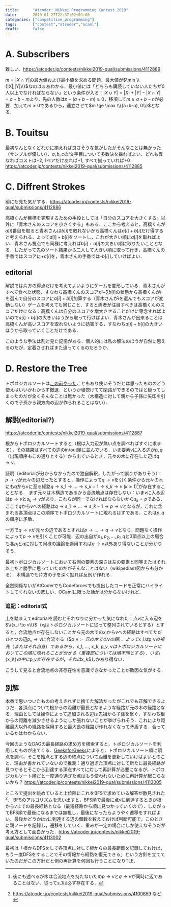 ```yaml
---
title:      "Atcoder: Nikkei Programming Contest 2019"
date:       2019-01-27T22:37:02+09:00
categories: ["competitive_programming"]
tags:       ["contest","atcoder","ocaml"]
draft:      false
---
```


# A. Subscribers

難しい．https://atcoder.jp/contests/nikkei2019-qual/submissions/4112889

$m=|X \cap Y|$の最大値および最小値を求める問題．最大値が$\min \\{|X|,|Y|\\}$なのはまあわかる．最小値には「どちらも購読していない人たちが$0$人以上でなければならない」という条件が入る：$|X \cup Y|=|X|+|Y|-|X \cap Y|=a+b-m$より，先の人数は$n-(a+b-m) \ge 0$，移項して$m \ge a + b - n$が必要．加えて$m \ge 0$であるから，連立させて$m \ge \max \\{(a+b-n), 0\\}$となる．

# B. Touitsu

最初なんとなくどれかに揃えれば良さそうな気がしたがそんなことは無かった（サンプルが優しい）．$a,b,c$の$i$文字目について多数決を採ればよい．どれも異なればコストは+2, 1ペアだけあれば+1, すべて揃っていれば+0．https://atcoder.jp/contests/nikkei2019-qual/submissions/4112885

# C. Diffrent Strokes

前にも見た気がする．https://atcoder.jp/contests/nikkei2019-qual/submissions/4112886

高橋くんが目標を実現するための手段としては「自分のスコアを大きくする」以外に「青木さんのスコアを小さくする」もある．ここから考えると，高橋くんが$a[i]$番目を取ると青木さんは$b[i]$を取れないから高橋くんは$a[i]+b[i]$だけ得すると考えられる．よって$a[i]+b[i]$をソートし，これが大きい順に$a[i]$を取ればよい．青木さん視点でも同様に考えれば$b[i]+a[i]$の大きい順に取りたいこととなる．したがって先のソート結果から二人して大きい順に取って行き，高橋くんの手番ではスコアに+$a[i]$を，青木さんの手番では-$b[i]$していけばよい．

## editorial

解説では片方の得点だけを考えてよいようにゲームを変形している．青木さんがすべて食べた状態，すなわち高橋くんのスコアが$-\sum b[i]$の状態から高橋くんが$i$を選んで自分のスコアに$a[i]+b[i]$加算する（青木さんが$i$を選んでもスコアが変動しない）ゲームを考えても同じこと．すると両者が注目すべきは高橋くんのスコアだけになる：高橋くんは自分のスコアを増大させることだけに専念すればよいので$a[i]+b[i]$の大きいほうから取って行けばよい．青木さんが出来ることは高橋くんが高いスコアを取れないように妨害する，すなわち$a[i]+b[i]$の大きいほうから取っていくことだけである．

このような手法は割と見た記憶がある．個人的には私の解法のほうが自然に思えるのだが，定着させればまた違ってくるのだろうか．

# D. Restore the Tree

トポロジカルソートは[この前やった](/posts/cf_532)こともあり使いそうだとは思ったもののどう使えばいいかわからず撤退．というか寝惚けてて閉路ができるのではと疑ってしまったのだが全くそんなことは無かった（木構造に対して親から子孫に矢印を引くので子孫から親方向の辺が作られることはない）．

## 解説(editorial?)

https://atcoder.jp/contests/nikkei2019-qual/submissions/4112887

根からトポロジカルソートすると（根は入力辺が無い点を調べればすぐに求まる），その結果はすべての辺のin/out順に並んでいる．いま要素$v$に入る辺が$p,q$（出現順序もこの通りとする）から出ているとき，元々の木に存在した辺は$q \to v$．

証明（editorialが分からなかったので独自解釈，したがって誤りがありそう）：$p \rightarrow v$が元々の辺だったとすると，操作によって$q \rightarrow v$を引く条件から元々の木にも$q$から$v$に至る経路$q \to s\_1 \to ... \to s\_{k-1} \to s\_k \to v\ (k \ge 1)$[^d00]が存在することとなる．
まず元々は木構造であるから合流地点は存在しない：いま$v$に入る辺は$p \to v$と$s_k \to v$があり，これらが同一でなければならないから$s_k=p$である．ここで$q$から$v$への経路は$q \to s\_1 \to ... \to s\_{k-1} \to p \to v$となるが，これに含まれる各頂点はこの順序でトポロジカルソートに現れるはずである．これは$p,q$の順序に矛盾．

一方で$q \rightarrow v$が元々の辺であるとすれば$p \to ... \to q \to v$となり，問題なく操作によって$p \rightarrow v$を引くことが可能．辺の出自が$p_1,p_2,...,p_l,q$と3頂点以上の場合も各$p_i$と$q$に対して同様の議論を適用すれば$q \rightarrow v$以外あり得ないことが分かりそう．

[^d00]: 後にも述べるが木は合流地点を持たないため$p \to v$と$q \to v$が同時に辺であることはない．従って$s\_1$は必ず存在する．

最初トポロジカルソートにおいて右側の要素の深さは左の要素と同等またはそれ以上だと勝手に思っていたのだがそんなことはない（wikipediaの図からも分かる）．木構造でも片方の子を深く掘れば反例が作れる．

全然関係ないがAtCoderでもCodeforcesでも提出したコードを正常にハイライトしてくれないの悲しい．OCamlに限った話かは分からないけれど．

### 追記：editorial式

上を踏まえてeditorialを読むとそれなりに分かった気になれた：点$v$に入る辺を$\\{x_i \to v\\}$（$x_i$はトポロジカルソートに従って整列されているとする）とすると，合流地点が存在しないことから元の木での$x_i$から$v$への経路はすべてただひとつの辺$p_v \to v$に合流する（$p_v := $元の木での$v$の親）．よって$x_i$は$p_v$の祖先（またはそれ自身）であるから，$x_1, ..., x_k, p_v, v$はトポロジカルソートにおいてこの順に現れることが分かる（重複部については順不同とする）．いま$\\{x_i\\}$の中に$p_v$が存在するが，それは$x_k$しかあり得ない．

こうして見ると合流地点の非存在性を意識できなかったことが敗因な気がする．

## 別解

本番で思いついたものの考えきれずに捨てた解法だったがこれでも正解できるようだ．各頂点について根からの距離が最長となるような経路が元の木の経路となる．理由としては操作によって追加される辺は先祖から子孫を繋ぐ，すなわち根からの距離を減少させるようにしか張れないことが挙げられそう．これにより距離最大以外の経路を採用すると最大長の経路が作れなくなって矛盾する．合っているかはわからない．

今回のようなDAGの最長経路の求め方を検索すると，トポロジカルソートを利用したものが出てくる．[GeeksforGeeks](https://www.geeksforgeeks.org/find-longest-path-directed-acyclic-graph/)によると，トポロジカルソート順に頂点を調べ，そこを始点とする辺の終点について距離を更新していけばよいとのこと．理由が書かれていないので推測：通り過ぎた頂点に対して新たに最長経路が見つかるとそこから到達する頂点すべてに対して再計算が必要になるが，トポロジカルソート順だと一度通り過ぎた点はもう使われないために再計算が起こらないから？ https://atcoder.jp/contests/nikkei2019-qual/submissions/4113005

ところで提出を眺めていると上位陣にこれをBFSで求めている解答が散見された[^d11]．
BFSのアルゴリズムを思い出すと，BFS順で最後に点$v$に到達するときが根から$v$までの最長経路となる（最短経路から順に見つかっていくので）．したがってBFS順で最後になるまでは無視し，最後になったらようやく遷移をすればよい．最後かどうかは$v$に到達する辺の個数を数えておけば判断可能で，このときに親ノードを記録し，遷移をしていく．重みが一定の場合にしか使えなそうだが考え方として面白かった．https://atcoder.jp/contests/nikkei2019-qual/submissions/4113002

[^d11]: https://atcoder.jp/contests/nikkei2019-qual/submissions/4100659 など．

最初は「根からDFSをして各頂点に対して根からの最長距離を記録しておけば，もう一度DFSをすることでその情報から経路を復元できる」という方針を立てていたのだがこの方針だと例の再計算を何回も行うことになりTLE．



